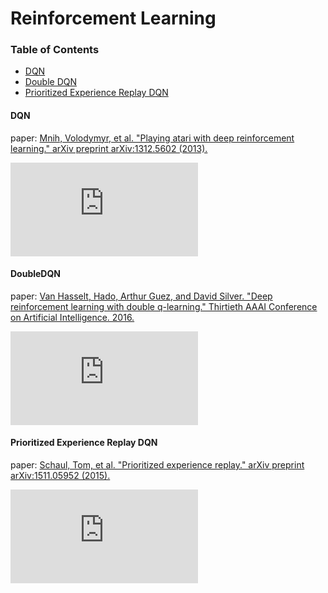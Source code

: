 # Reinforcement Learning

### Table of Contents
- <a href="#DQN">DQN</a>
- <a href="#DoubleDQN">Double DQN</a>
- <a href="#PrioritizedExperienceReplayDQN">Prioritized Experience Replay DQN</a>


#### <a name="DQN">DQN</a>
paper: [Mnih, Volodymyr, et al. "Playing atari with deep reinforcement learning." arXiv preprint arXiv:1312.5602 (2013).](https://arxiv.org/pdf/1312.5602.pdf\))

![DQN](https://latex.codecogs.com/svg.latex?R&plus;%5Cgamma%20%5Cunderset%7Ba%7D%7Bmax%7D%20Q%28S_%7Bt&plus;1%7D%2Ca%3B%5Ctheta_%7Bt%7D%5E%7B-%7D%20%29 "DQN")

#### <a name="DoubleDQN">DoubleDQN</a>
paper: [Van Hasselt, Hado, Arthur Guez, and David Silver. "Deep reinforcement learning with double q-learning." Thirtieth AAAI Conference on Artificial Intelligence. 2016.](https://www.aaai.org/ocs/index.php/AAAI/AAAI16/paper/download/12389/11847)

![DoubleDQN](https://latex.codecogs.com/svg.latex?R&plus;%5Cgamma%20Q%28S_%7Bt&plus;1%7D%2C%5Cunderset%7Ba%7D%7Bargmax%7DQ%28S_%7Bt&plus;1%7D%2Ca%3B%5Ctheta_%7Bt%7D%29%3B%5Ctheta_%7Bt%7D%5E%7B-%7D%20%29 "DoubleDQN")

#### <a name="PrioritizedExperienceReplay">Prioritized Experience Replay DQN</a>
paper: [Schaul, Tom, et al. "Prioritized experience replay." arXiv preprint arXiv:1511.05952 (2015).](https://arxiv.org/pdf/1511.05952.pdf)

![DQN](https://latex.codecogs.com/svg.latex?R&plus;%5Cgamma%20%5Cunderset%7Ba%7D%7Bmax%7D%20Q%28S_%7Bt&plus;1%7D%2Ca%3B%5Ctheta_%7Bt%7D%5E%7B-%7D%20%29 "DQN")



